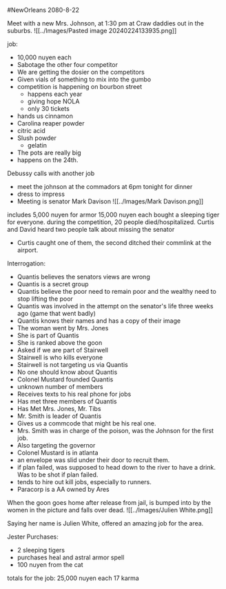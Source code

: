 #NewOrleans 
2080-8-22

Meet with a new Mrs. Johnson, at 1:30 pm at Craw daddies out in the suburbs.
![[../Images/Pasted image 20240224133935.png]]

job:
- 10,000 nuyen each
- Sabotage the other four competitor 
- We are getting the dosier on the competitors
- Given vials of something to mix into the gumbo
- competition is happening on bourbon street
	- happens each year
	- giving hope NOLA
	- only 30 tickets
- hands us cinnamon
- Carolina reaper powder
- citric acid
- Slush powder
	- gelatin
- The pots are really big
- happens on the 24th.

Debussy calls with another job
- meet the johnson at the commadors at 6pm tonight for dinner
- dress to impress
- Meeting is senator Mark Davison
![[../Images/Mark Davison.png]]

includes 5,000 nuyen for armor
15,000 nuyen each
bought a sleeping tiger for everyone.
during the competition, 20 people died/hospitalized.
Curtis and David heard two people talk about missing the senator
- Curtis caught one of them, the second ditched their commlink at the airport.

Interrogation:
- Quantis believes the senators views are wrong
- Quantis is a secret group
- Quantis believe the poor need to remain poor and the wealthy need to stop lifting the poor
- Quantis was involved in the attempt on the senator's life three weeks ago (game that went badly)
- Quantis knows their names and has a copy of their image
- The woman went by Mrs. Jones
- She is part of Quantis
- She is ranked above the goon
- Asked if we are part of Stairwell
- Stairwell is who kills everyone
- Stairwell is not targeting us via Quantis
- No one should know about Quantis
- Colonel Mustard founded Quantis
- unknown number of members
- Receives texts to his real phone for jobs
- Has met three members of Quantis
- Has Met Mrs. Jones, Mr. Tibs
- Mr. Smith is leader of Quantis
- Gives us a commcode that might be his real one.
- Mrs. Smith was in charge of the poison, was the Johnson for the first job.
- Also targeting the governor
- Colonel Mustard is in atlanta
- an envelope was slid under their door to recruit them. 
- if plan failed, was supposed to head down to the river to have a drink. Was to be shot if plan failed. 
- tends to hire out kill jobs, especially to runners. 
- Paracorp is a AA owned by Ares

When the goon goes home after release from jail, is bumped into by the women in the picture and falls over dead. 
![[../Images/Julien White.png]]

Saying her name is Julien White, offered an amazing job for the area.

Jester Purchases:
- 2 sleeping tigers
- purchases heal and astral armor spell 
- 100 nuyen from the cat


totals for the job:
25,000 nuyen each
17 karma

